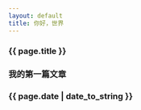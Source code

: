 ```yaml
---
layout: default
title: 你好，世界
---
```


### {{ page.title }}

### 我的第一篇文章

### {{ page.date | date_to_string }}

